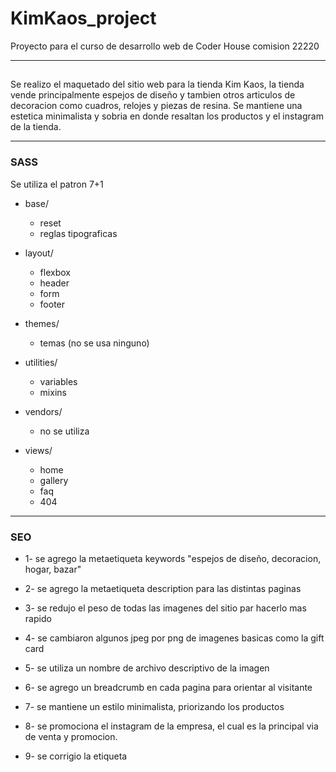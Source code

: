 # KimKaos_project
Proyecto para el curso de desarrollo web de Coder House comision 22220

-----------------------------------------------------------------------------------------------------------------------------------

##
Se realizo el maquetado del sitio web para la tienda Kim Kaos, la tienda vende principalmente espejos de diseño y tambien otros articulos de decoracion como cuadros, relojes y piezas de resina.
Se mantiene una estetica minimalista y sobria en donde resaltan los productos y el instagram de la tienda.

-----------------------------------------------------------------------------------------------------------------------------------

### SASS
Se utiliza el patron 7+1

- base/
  - reset
  - reglas tipograficas

- layout/     
  - flexbox
  - header
  - form
  - footer

- themes/     
  - temas (no se usa ninguno)

- utilities/  
  - variables
  - mixins

- vendors/    
  - no se utiliza

- views/      
  - home
  - gallery
  - faq
  - 404

-----------------------------------------------------------------------------------------------------------------------------------

### SEO
- 1-  se agrego la metaetiqueta keywords "espejos de diseño, decoracion, hogar, bazar"

- 2-  se agrego la metaetiqueta description para las distintas paginas

- 3-  se redujo el peso de todas las imagenes del sitio par hacerlo mas rapido

- 4-  se cambiaron algunos jpeg por png de imagenes basicas como la gift card

- 5-  se utiliza un nombre de archivo descriptivo de la imagen

- 6-  se agrego un breadcrumb en cada pagina para orientar al visitante

- 7-  se mantiene un estilo minimalista, priorizando los productos

- 8-  se promociona el instagram de la empresa, el cual es la principal via de venta y promocion.

- 9-  se corrigio la etiqueta <title>

- 10- los distintos directorios del sitio de muestran de forma clara y concisa dentro de la carpeta pages

- 11- se corrigio la etiqueta <html lang="en"> por es-AR

- 12- documento entero validado con w3c, se eliminarion varios id y class repetidos o innecesarios

- 13- creado sitemap.xml

- 14- sitio verificado con google search console

- 15- se creo la pagina de error 404

- 16- accesibilidad:

  se completo el texto alternativo de las imagenes
  
  se agrego el atributo tabindex en el formulario de contacto
  
  se agrego accesskey a los botones de instagram y whatsapp


### Tecnologias y Servicios utilizados

- HTML / CSS / PHP

- SASS

- Bootstrap

- Herramientas de google

  Google Fonts

  Google Analytics

  Google Search Console

- BEM

- Git / GitHub

- Font Awesome / Flaticon

- Favicon

- OpenGraph

- CSS Tool Reset

- FileZilla

- Visual Studio Code

- W3C Validator